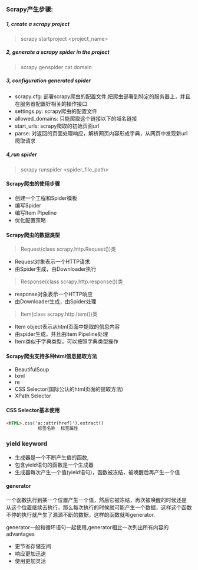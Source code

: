 ### Scrapy产生步骤:

##### 1, create a scrapy project

> scrapy startproject <project_name>

##### 2, generate a scrapy spider in the project

> scrapy genspider cat domain

##### 3, configuration generated spider 

* scrapy.cfg: 部署scrapy爬虫的配置文件,把爬虫部署到特定的服务器上，并且在服务器配置好相关的操作接口
* settings.py: scrapy爬虫的配置文件
* allowed_domains: 只能爬取这个链接以下的域名链接
* start_urls: scrapy爬取的初始页面url
* parse: 对返回的页面处理响应，解析网页内容形成字典，从网页中发现新url爬取请求

##### 4,run spider

> scrapy runspider <spider_file_path>

#### Scrapy爬虫的使用步骤

* 创建一个工程和Spider模板
* 编写Spider
* 编写Item Pipeline
* 优化配置策略

#### Scrapy爬虫的数据类型

> Request(class scrapy.http.Request())类
    
* Request对象表示一个HTTP请求
* 由Spider生成，由Downloader执行

> Response(class scrapy.http.response())类

* response对象表示一个HTTP响应
* 由Downloader生成，由Spider处理

> Item(class scrapy.http.Item())类

* Item object表示从html页面中提取的信息内容
* 由spider生成，并且由Item Pipeline处理
* Item类似于字典类型，可以按照字典类型操作

#### Scrapy爬虫支持多种html信息提取方法

* BeautifulSoup
* lxml
* re
* CSS Selector(国际公认的html页面的提取方法)
* XPath Selector

#### CSS Selector基本使用

```html
<HTML>.css('a::attr(href)').extract()
            标签名称  标签属性
```

### yield keyword

* 生成器是一个不断产生值的函数,
* 包含yield语句的函数是一个生成器
* 生成器每次产生一个值(yield语句)，函数被冻结，被唤醒后再产生一个值

#### generator

一个函数执行到某一个位置产生一个值，然后它被冻结，再次被唤醒的时候还是
从这个位置继续去执行，那么每次执行的时候就可能产生一个数据，这样这个函数
不停的执行就产生了源源不断的数据，这样的函数就叫generator.

generator一般和循环语句一起使用,generator相比一次列出所有内容的advantages

* 更节省存储空间
* 响应更加迅速
* 使用更加灵活

